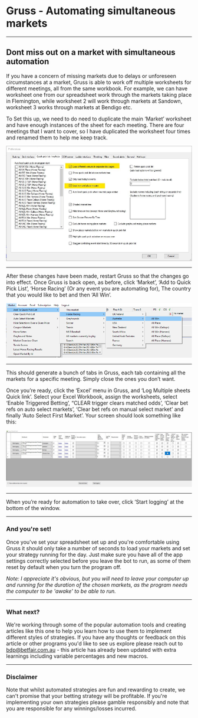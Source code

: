 # Gruss - Automating simultaneous markets

---
## Dont miss out on a market with simultaneous automation

If you have a concern of missing markets due to delays or unforeseen circumstances at a market, Gruss is able to work off multiple worksheets for different meetings, all from the same workbook. 
For example, we can have worksheet one from our spreadsheet work through the markets taking place in Flemington, while worksheet 2 will work through markets at Sandown, worksheet 3 works through markets at Bendigo etc. 

To Set this up, we need to do need to duplicate the main ‘Market’ worksheet and have enough instances of the sheet for each meeting. There are four meetings that I want to cover, so I have duplicated the worksheet four times and renamed them to help me keep track. 

![Automating simultaneous markets](./img/GrussSimultaneousMarketsExcel1.jpg)
 
---

After these changes have been made, restart Gruss so that the changes go into effect. Once Gruss is back open, as before, click ‘Market’, ‘Add to Quick Pick List’, ‘Horse Racing’ (Or any event you are automating for), The country that you would like to bet and then ‘All Win’. 


![Automating simultaneous markets](./img/GrussSimultaneousMarkets2.png)

---

This should generate a bunch of tabs in Gruss, each tab containing all the markets for a specific meeting. Simply close the ones you don’t want. 

Once you’re ready, click the ‘Excel’ menu in Gruss, and ‘Log Multiple sheets Quick link’. Select your Excel Workbook, assign the worksheets, select ‘Enable Triggered Betting’, “CLEAR trigger clears matched odds’, ‘Clear bet refs on auto select markets’, ‘Clear bet refs on manual select market’ and finally ‘Auto Select First Market’. Your screen should look something like this:

![Automating simultaneous markets](./img/GrussSimultaneousMarkets3.jpg)

---

When you’re ready for automation to take over, click ‘Start logging’ at the bottom of the window. 


---
### And you're set!

Once you've set your spreadsheet set up and you're comfortable using Gruss it should only take a number of seconds to load your markets and set your strategy running for the day. Just make sure you have all of the app settings correctly selected before you leave the bot to run, as some of them reset by default when you turn the program off.

*Note: I appreciate it's obvious, but you will need to leave your computer up and running for the duration of the chosen markets, as the program needs the computer to be 'awake' to be able to run.*

---
### What next? 

We're working through some of the popular automation tools and creating articles like this one to help you learn how to use them to implement different styles of strategies. If you have any thoughts or feedback on this article or other programs you'd like to see us explore please reach out to bdp@betfair.com.au - this article has already been updated with extra learnings including variable percentages and new macros.

---
### Disclaimer

Note that whilst automated strategies are fun and rewarding to create, we can't promise that your betting strategy will be profitable. If you're implementing your own strategies please gamble responsibly and note that you are responsible for any winnings/losses incurred.